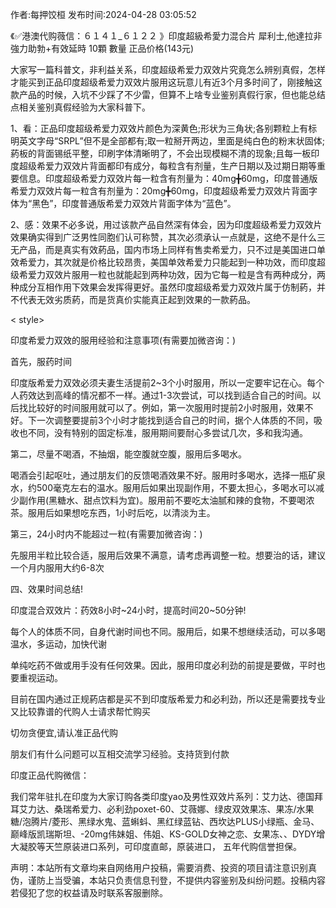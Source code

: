 <p>作者:每押饺桓 发布时间:2024-04-28 03:05:52</p>
<p>《✅港澳代购薇信：６１４１_６１２２ 》印度超級希愛力混合片 犀利士,他達拉非 強力助勃+有效延時 10顆 數量 正品价格(143元) </p>
									<p>大家写一篇科普文，非利益关系，印度超级希爱力双效片究竟怎么辨别真假，怎样才能买到正品印度超级希爱力双效片服用这玩意儿有近3个月多时间了，刚接触这款产品的时候，入坑不少踩了不少雷，但算不上啥专业鉴别真假行家，但也能总结点相关鉴别真假经验为大家科普下。</p><p>1、看：正品印度超级希爱力双效片颜色为深黄色;形状为三角状;各别颗粒上有标明英文字母“SRPL”但不是全部都有;取一粒掰开两边，里面是纯白色的粉末状固体;葯板的背面锡纸平整，印刷字体清晰明了，不会出现模糊不清的现象;且每一板印度超级希爱力双效片背面都印有成分，每粒含有剂量，生产日期以及过期日期等重要信息。印度超级希爱力双效片每一粒含有剂量为：40mg╋60mg，印度普通版希爱力双效片每一粒含有剂量为：20mg╋60mg，印度超级希爱力双效片背面字体为“黑色”，印度普通版希爱力双效片背面字体为“蓝色”。</p><p>2、感：效果不必多说，用过该款产品自然深有体会，因为印度超级希爱力双效片效果确实得到广泛男性同胞们认可称赞，其次必须承认一点就是，这绝不是什么三无产品，而是真实有效葯品，国内市场上同样有售卖希爱力，只不过是美国进口单效希爱力，其次就是价格比较昂贵，美国单效希爱力只能起到一种功效，而印度超级希爱力双效片服用一粒也就能起到两种功效，因为它每一粒是含有两种成分，两种成分互相作用下效果会发挥得更好。虽然印度超级希爱力双效片属于仿制葯，并不代表无效劣质葯，而是货真价实能真正起到效果的一款葯品。</p><p>< style></></p><p>印度希爱力双效的服用经验和注意事项(有需要加微咨询：)</p><p>首先，服药时间</p><p>印度版希爱力双效必须夫妻生活提前2~3个小时服用，所以一定要牢记在心。每个人药效达到高峰的情况都不一样。通过1-3次尝试，可以找到适合自己的时间。以后找比较好的时间服用就可以了。例如，第一次服用时提前2小时服用，效果不好。下一次调整要提前3个小时才能找到适合自己的时间，据个人体质的不同，吸收也不同，没有特别的固定标准，服用期间要耐心多尝试几次，多和我沟通。</p><p>第二，尽量不喝酒，不抽烟，能空腹就空腹，服用后多喝水。</p><p>喝酒会引起呕吐，通过朋友们的反馈喝酒效果不好。服用时多喝水，选择一瓶矿泉水，约500毫克左右的温水。服用后如果出现副作用，不要太担心，多喝水可以减少副作用(黑糖水、甜点饮料为宜)。服用前不要吃太油腻和辣的食物，不要喝浓茶。服用后如果想吃东西，1小时后吃，以清淡为主。</p><p>第三，24小时内不能超过一粒(有需要加微咨询：)</p><p>先服用半粒比较合适，服用后效果不满意，请考虑再调整一粒。想要治的话，建议一个月内服用大约6-8次</p><p>四、效果时间总结!</p><p>印度混合双效片：药效8小时~24小时，提高时间20~50分钟!</p><p>每个人的体质不同，自身代谢时间也不同。服用后，如果不想继续活动，可以多喝温水，多运动，加快代谢</p><p>单纯吃药不做或用手没有任何效果。因此，服用印度必利劲的前提是要做，平时也要重视运动。</p><p>目前在国内通过正规葯店都是买不到印度版希爱力和必利劲，所以还是需要找专业又比较靠谱的代购人士请求帮忙购买</p><p>切勿贪便宜,请认准正品代购</p><p>朋友们有什么问题可以互相交流学习经验。支持货到付款</p><p>印度正品代购微信：</p><p>我们常年驻扎在印度为大家订购各类印度yao及男性双效片系列：艾力达、德国拜耳艾力达、桑瑞希爱力、必利劲poxet-60、艾薇娜、绿皮双效果冻、果冻/水果糖/泡腾片/菱形、黑绿水鬼、蓝蝌蚪、黑红绿蓝钻、西坎达PLUS小绿瓶、金马、巅峰版凯瑞斯坦、-20mg伟妹姐、伟姐、KS-GOLD女神之恋、女果冻、、DYDY增大凝胶等天竺原装进口系列，可印度直邮，原装进口， 五年代购信誉担保。</p>				声明：本站所有文章均来自网络用户投稿，需要消费、投资的项目请注意识别真伪，谨防上当受骗，本站只负责信息刊登，不提供内容鉴别及纠纷问题。投稿内容若侵犯了您的权益请及时联系客服删除。				
